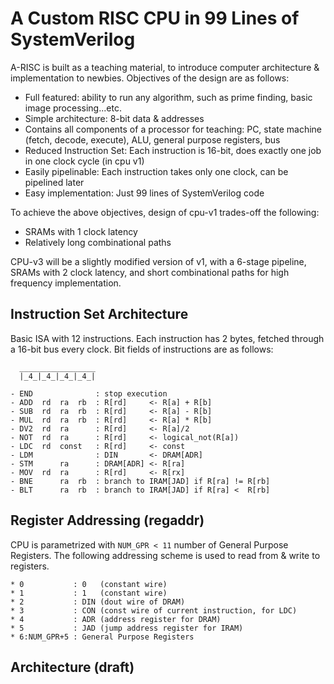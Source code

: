 # A Custom RISC CPU in 99 Lines of SystemVerilog

A-RISC is built as a teaching material, to introduce computer architecture & implementation to newbies. Objectives of the design are as follows:

* Full featured: ability to run any algorithm, such as prime finding, basic image processing...etc.
* Simple architecture: 8-bit data & addresses
* Contains all components of a processor for teaching: PC, state machine (fetch, decode, execute), ALU, general purpose registers, bus
* Reduced Instruction Set: Each instruction is 16-bit, does exactly one job in one clock cycle (in cpu v1)
* Easily pipelinable: Each instruction takes only one clock, can be pipelined later
* Easy implementation: Just 99 lines of SystemVerilog code

To achieve the above objectives, design of cpu-v1 trades-off the following:

* SRAMs with 1 clock latency
* Relatively long combinational paths

CPU-v3 will be a slightly modified version of v1, with a 6-stage pipeline, SRAMs with 2 clock latency, and short combinational paths for high frequency implementation.

## Instruction Set Architecture

Basic ISA with 12 instructions. Each instruction has 2 bytes, fetched through a 16-bit bus every clock. Bit fields of instructions are as follows:

```
  _________________
  |_4_|_4_|_4_|_4_|

- END              : stop execution
- ADD  rd  ra  rb  : R[rd]     <- R[a] + R[b]
- SUB  rd  ra  rb  : R[rd]     <- R[a] - R[b]
- MUL  rd  ra  rb  : R[rd]     <- R[a] * R[b]
- DV2  rd  ra      : R[rd]     <- R[a]/2
- NOT  rd  ra      : R[rd]     <- logical_not(R[a])
- LDC  rd  const   : R[rd]     <- const
- LDM              : DIN       <- DRAM[ADR]
- STM      ra      : DRAM[ADR] <- R[ra]
- MOV  rd  ra      : R[rd]     <- R[rx]
- BNE      ra  rb  : branch to IRAM[JAD] if R[ra] != R[rb]
- BLT      ra  rb  : branch to IRAM[JAD] if R[ra] <  R[rb] 
```

## Register Addressing (regaddr)

CPU is parametrized with `NUM_GPR < 11` number of General Purpose Registers.
The following addressing scheme is used to read from & write to registers.

```
* 0           : 0   (constant wire)
* 1           : 1   (constant wire)
* 2           : DIN (dout wire of DRAM)
* 3           : CON (const wire of current instruction, for LDC)
* 4           : ADR (address register for DRAM)
* 5           : JAD (jump address register for IRAM)
* 6:NUM_GPR+5 : General Purpose Registers
```

## Architecture (draft)


